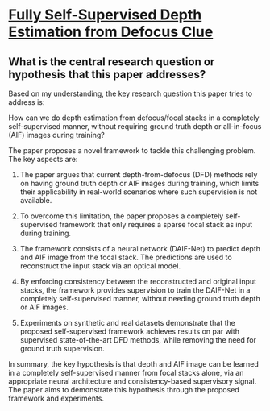 # [Fully Self-Supervised Depth Estimation from Defocus Clue](https://arxiv.org/abs/2303.10752)

## What is the central research question or hypothesis that this paper addresses?

 Based on my understanding, the key research question this paper tries to address is: 

How can we do depth estimation from defocus/focal stacks in a completely self-supervised manner, without requiring ground truth depth or all-in-focus (AIF) images during training?

The paper proposes a novel framework to tackle this challenging problem. The key aspects are:

1. The paper argues that current depth-from-defocus (DFD) methods rely on having ground truth depth or AIF images during training, which limits their applicability in real-world scenarios where such supervision is not available. 

2. To overcome this limitation, the paper proposes a completely self-supervised framework that only requires a sparse focal stack as input during training.

3. The framework consists of a neural network (DAIF-Net) to predict depth and AIF image from the focal stack. The predictions are used to reconstruct the input stack via an optical model.

4. By enforcing consistency between the reconstructed and original input stacks, the framework provides supervision to train the DAIF-Net in a completely self-supervised manner, without needing ground truth depth or AIF images.

5. Experiments on synthetic and real datasets demonstrate that the proposed self-supervised framework achieves results on par with supervised state-of-the-art DFD methods, while removing the need for ground truth supervision.

In summary, the key hypothesis is that depth and AIF image can be learned in a completely self-supervised manner from focal stacks alone, via an appropriate neural architecture and consistency-based supervisory signal. The paper aims to demonstrate this hypothesis through the proposed framework and experiments.
